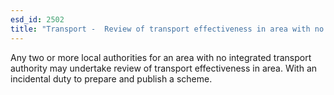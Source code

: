 ```yaml
---
esd_id: 2502
title: "Transport -  Review of transport effectiveness in area with no ITA"
---
```


Any two or more local authorities for an area with no integrated transport authority may undertake review of transport effectiveness in area.  With an incidental duty to prepare and publish a scheme.

